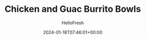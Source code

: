 ---
draft: true # Use this only for setting draft status
hidden: false # Use this to hide unwanted recipes
slug: # <post-title>
title: 'Chicken and Guac Burrito Bowls'
description: "Bowls are way past “having a moment.” They’ve become a pillar of our lunches and dinners. Why? It’s simple: everything’s better in a bowl! (Nice knowing you, plates.) But seriously, the customizable combo of carbs, protein, veggies, and a drizzle of delicious sauce cannot be denied. True to form, this Mexican-inspired rendition is fully loaded. Steamy lime rice is topped with spiced chicken, fresh salsa, a tangle of veggies, hot sauce-spiked crema, and of course, a big dollop of guacamole. In our bowl, though, guac is never extra."
image: https://img.hellofresh.com/f_auto,fl_lossy,q_auto,w_1200/hellofresh_s3/image/2019-w22-r17-chicken-and-guac-burrito-bowls-770ec5ed.jpg
date: 2024-01-18T07:46:01+00:00
author: HelloFresh

tags: []
categories: "main course"
cuisines: "American"
allergens: ['Milk']

calories: 810
preptime: ['35 minutes']
cooktime: # 180 = 3 Hours | In minutes
totaltime: PT35M
servings: 2

links:
  - description: "Bowls are way past “having a moment.” They’ve become a pillar of our lunches and dinners. Why? It’s simple: everything’s better in a bowl! (Nice knowing you, plates.) But seriously, the customizable combo of carbs, protein, veggies, and a drizzle of delicious sauce cannot be denied. True to form, this Mexican-inspired rendition is fully loaded. Steamy lime rice is topped with spiced chicken, fresh salsa, a tangle of veggies, hot sauce-spiked crema, and of course, a big dollop of guacamole. In our bowl, though, guac is never extra."
    website: https://www.hellofresh.com/recipes/2019-w22-r17-chicken-and-guac-burrito-bowls-5cb78fd3e3f33904e953a9e2
    image: https://img.hellofresh.com/f_auto,fl_lossy,q_auto,w_1200/hellofresh_s3/image/2019-w22-r17-chicken-and-guac-burrito-bowls-770ec5ed.jpg
 
weight: # 1 | You can add weight to some posts to override the default sorting (date descending)

comments: false # Keep False

ingredients: ['1 unit Long Green Pepper', '1 unit Shallot', '¾ cup Jasmine Rice', '1 unit Roma Tomato', '1 unit Lime', '2 tablespoon Sour Cream', '1 teaspoon Hot Sauce', '1 tablespoon Southwest Spice Blend', '10 ounce Chicken Cutlets', '4 tablespoon Guacamole', '¼ cup Monterey Jack Cheese', '1 tablespoon Vegetable Oil', '1 tablespoon Butter', ' Salt', ' Pepper']

instructionTitles: ['Prep and Cook Rice', 'Make Salsa Fresca', 'Make Crema', 'Cook Veggies', 'Cook Chicken', 'Finish and Serve']
instructions: ['Wash and dry all produce. Core and deseed, and slice green pepper crosswise into thin strips. Halve, peel, and thinly slice shallot; mince a few slices until you have 2 tsp (4 tsp for 4 servings). In a medium pot, combine rice and 1¼ cups salted water (2¼ cups for 4 serving); bring to a boil. Reduce heat to a simmer, cover, and cook until tender, about 15 minutes. Turn off heat. Keep covered until ready to serve.', 'Meanwhile, finely dice tomato. Zest and quarter lime (quarter both limes for 4 servings). In a small bowl, combine tomato, minced shallot, and juice from 2 lime wedges (4 wedges for 4). Season with salt and pepper.', 'In a second small bowl, combine sour cream and hot sauce (to taste). Add water, 1 tsp at a time, until it reaches a drizzling consistency. Season with salt.', 'Heat a drizzle of oil in a large pan over medium-high heat. Add green pepper and cook, stirring occasionally, until beginning to soften, about 6 minutes. Stir in sliced shallot, half the Southwest Spice (you’ll use the rest later), salt, and pepper. Cook until veggies are softened and beginning to brown, about 2 minutes more. Turn off heat. Transfer to a plate and loosely cover with foil to keep warm. Wipe out pan.', 'Meanwhile, pat chicken dry with paper towels. Season with salt and pepper, then rub to evenly coat with remaining Southwest Spice. Heat a large drizzle of oil in pan used for veggies over medium-high heat. Add chicken and cook until browned and cooked through, 3-5 minutes per side. Turn off heat and transfer to a cutting board. Slice chicken crosswise.', 'Fluff rice with a fork, then stir in lime zest, 1 TBSP butter (2 TBSP for 4 servings), salt, and pepper. Divide rice between bowls. Top with chicken, veggies, guacamole, cheese, and salsa fresca. Drizzle with crema and any remaining hot sauce, if desired. Serve with remaining lime wedges on the side.']
---